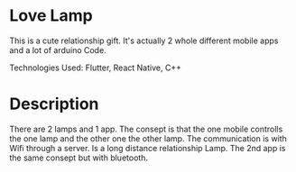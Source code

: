 # Love Lamp

This is a cute relationship gift. It's actually 2 whole different mobile apps and a lot of arduino Code.

Technologies Used: Flutter, React Native, C++

# Description

There are 2 lamps and 1 app. The consept is that the one mobile controlls the one lamp and the other one the other lamp.
The communication is with Wifi through a server. Is a long distance relationship Lamp. The 2nd app is the same consept but with bluetooth.

